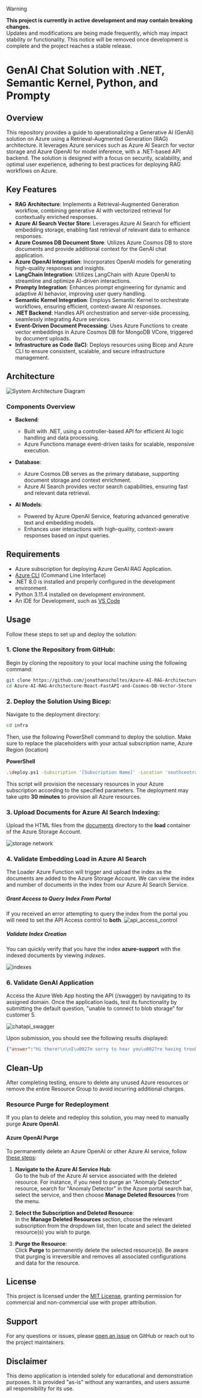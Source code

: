 > [!WARNING]  
> **This project is currently in active development and may contain breaking changes.**  
> Updates and modifications are being made frequently, which may impact stability or functionality. This notice will be removed once development is complete and the project reaches a stable release.


# GenAI Chat Solution with .NET, Semantic Kernel, Python, and Prompty  

## Overview  

This repository provides a guide to operationalizing a Generative AI (GenAI) solution on Azure using a Retrieval-Augmented Generation (RAG) architecture. It leverages Azure services such as Azure AI Search for vector storage and Azure OpenAI for model inference, with a .NET-based API backend. The solution is designed with a focus on security, scalability, and optimal user experience, adhering to best practices for deploying RAG workflows on Azure.

## Key Features  

- **RAG Architecture**: Implements a Retrieval-Augmented Generation workflow, combining generative AI with vectorized retrieval for contextually enriched responses.  
- **Azure AI Search Vector Store**: Leverages Azure AI Search for efficient embedding storage, enabling fast retrieval of relevant data to enhance responses.  
- **Azure Cosmos DB Document Store**: Utilizes Azure Cosmos DB to store documents and provide additional context for the GenAI chat application.  
- **Azure OpenAI Integration**: Incorporates OpenAI models for generating high-quality responses and insights.  
- **LangChain Integration**: Utilizes LangChain with Azure OpenAI to streamline and optimize AI-driven interactions.  
- **Prompty Integration**: Enhances prompt engineering for dynamic and adaptive AI behavior, improving user query handling.  
- **Semantic Kernel Integration**: Employs Semantic Kernel to orchestrate workflows, ensuring efficient, context-aware AI responses.  
- **.NET Backend**: Handles API orchestration and server-side processing, seamlessly integrating Azure services.  
- **Event-Driven Document Processing**: Uses Azure Functions to create vector embeddings in Azure Cosmos DB for MongoDB VCore, triggered by document uploads.  
- **Infrastructure as Code (IaC)**: Deploys resources using Bicep and Azure CLI to ensure consistent, scalable, and secure infrastructure management.  




## Architecture  

![System Architecture Diagram](./media/design1.png)  

### Components Overview  

- **Backend**:  
  - Built with .NET, using a controller-based API for efficient AI logic handling and data processing.  
  - Azure Functions manage event-driven tasks for scalable, responsive execution.  

- **Database**:  
  - Azure Cosmos DB serves as the primary database, supporting document storage and context enrichment.  
  - Azure AI Search provides vector search capabilities, ensuring fast and relevant data retrieval.  

- **AI Models**:  
  - Powered by Azure OpenAI Service, featuring advanced generative text and embedding models.  
  - Enhances user interactions with high-quality, context-aware responses based on input queries.  


## Requirements
- Azure subscription for deploying Azure GenAI RAG Application.
- [Azure CLI](https://learn.microsoft.com/en-us/cli/azure/get-started-with-azure-cli) (Command Line Interface)
- .NET 8.0 is installed and properly configured in the development environment.
- Python 3.11.4 installed on development environment.
- An IDE for Development, such as [VS Code](https://code.visualstudio.com/download)


## Usage

Follow these steps to set up and deploy the solution:

### 1. Clone the Repository from GitHub:  
Begin by cloning the repository to your local machine using the following command:

```bash
git clone https://github.com/jonathanscholtes/Azure-AI-RAG-Architecture-React-FastAPI-and-Cosmos-DB-Vector-Store.git
cd Azure-AI-RAG-Architecture-React-FastAPI-and-Cosmos-DB-Vector-Store
```

### 2. Deploy the Solution Using Bicep:  
Navigate to the deployment directory:

```bash
cd infra
```

Then, use the following PowerShell command to deploy the solution. Make sure to replace the placeholders with your actual subscription name, Azure Region (location)

**PowerShell**
```bash
.\deploy.ps1 -Subscription '[Subscription Name]' -Location 'southcentralus'
```

This script will provision the necessary resources in your Azure subscription according to the specified parameters. The deployment may take upto **30 minutes** to provision all Azure resources.


### 3. Upload Documents for Azure AI Search Indexing:

Upload the HTML files from the [documents](documents) directory to the **load** container of the Azure Storage Account.

![storage network](./media/storage_container_load.png)

### 4. Validate Embedding Load in Azure AI Search
The Loader Azure Function will trigger and upload the index as the documents are added to the Azure Storage Account. We can view the index and number of documents in the index from our Azure AI Search Service.

##### Grant Access to Query Index From Portal
If you received an error attempting to query the index from the portal you will need to set the API Access control to **both**.
![api_access_control](./media/azure_ai_search_api_access_control.png)


##### Validate Index Creation
You can quickly verify that you have the index **azure-support** with the indexed documents by viewing *indexes*. 

![indexes](./media/azure_ai_search_indexes.png)




### 6. Validate GenAI Application

Access the Azure Web App hosting the API (/swagger) by navigating to its assigned domain. Once the application loads, test its functionality by submitting the default question, "unable to connect to blob storage" for customer 5.

![chatapi_swagger](./media/chatapi_swagger.png)

Upon submission, you should see the following results displayed:

```json
{"answer":"Hi there!\n\nI\u0027m sorry to hear you\u0027re having trouble accessing your Azure Blob Storage. Let\u0027s see if we can fix that. \uD83D\uDE0A\n\nHere are a few steps you can take to troubleshoot the \u0022Access Denied\u0022 issue:\n\n1. **Check Permissions**: Ensure that the user or application trying to access the Blob Storage has the necessary permissions (read, write, or delete).\n\n2. **SAS Token**: Make sure the Shared Access Signature (SAS) token you\u0027re using is valid and hasn\u0027t expired. If it has, generate a new one.\n\n3. **Authentication Credentials**: Double-check that the account name and account key are correctly entered. Ensure there are no typos.\n\n4. **Azure Active Directory (AAD)**: If you\u0027re using AAD, confirm that the user or application has the appropriate roles and permissions assigned.\n\n5. **Firewall and Virtual Network Settings**: Verify that the required IP addresses or ranges are allowed to access the Blob Storage.\n\nIf you follow these steps and the issue persists, it might be a good idea to reach out to Azure support for more specific guidance.\n\nReference Code: AZBLOB5\n\nFeel free to ask if you have any more questions.\n\nBest,\n[Your Name]","context":[{"reference_code":"AZBLOB5","title":"Azure Blob Storage Access Denied","content":"Title: Azure Blob Storage Access Denied\nMain Heading: Azure Blob Storage Access Denied\n\nDescription:\nAccessing Azure Blob Storage may fail due to incorrect permissions, invalid SAS tokens, or missing authentication credentials. This can result in an \u0022Access Denied\u0022 error message. Resolving this issue involves ensuring that the user or application has appropriate access rights to the Blob Storage account. It is important to check the permissions, SAS tokens, and authentication credentials to ensure they are correctly configured.\nIf the above resolution steps do not resolve the issue, consider reaching out to Azure support for further assistance. They can provide more specific guidance based on your specific scenario and help troubleshoot any underlying issues.\nAZBLOB5\n\nPossible Error Messages:\n\u0022Access Denied\u0022\n\u0022Permission Denied\u0022\n\u0022Invalid SAS Token\u0022\n\u0022Authentication Failed\u0022\nVerify the permissions assigned to the user or application accessing the Blob Storage. Ensure that the necessary permissions are granted, such as read, write, or delete access.\nCheck the SAS token used for authentication. Make sure it is valid and has not expired. Generate a new SAS token if needed.\nEnsure that the authentication credentials, such as the account name and account key, are correctly entered. Double-check for any typos or mistakes.\nIf using Azure Active Directory (AAD) authentication, verify that the user or application has the necessary permissions and roles assigned in AAD.\nIf the issue persists, check the firewall and virtual network settings for the Blob Storage account. Ensure that the necessary IP addresses or ranges are allowed to access the storage.\n\nResolution Steps:\nVerify the permissions assigned to the user or application accessing the Blob Storage. Ensure that the necessary permissions are granted, such as read, write, or delete access.\nCheck the SAS token used for authentication. Make sure it is valid and has not expired. Generate a new SAS token if needed.\nEnsure that the authentication credentials, such as the account name and account key, are correctly entered. Double-check for any typos or mistakes.\nIf using Azure Active Directory (AAD) authentication, verify that the user or application has the necessary permissions and roles assigned in AAD.\nIf the issue persists, check the firewall and virtual network settings for the Blob Storage account. Ensure that the necessary IP addresses or ranges are allowed to access the storage.\n\nNext Steps:\nIf the above resolution steps do not resolve the issue, consider reaching out to Azure support for further assistance. They can provide more specific guidance based on your specific scenario and help troubleshoot any underlying issues.\nAZBLOB5\n\nReference Code: AZBLOB5\n"}]}
```

## Clean-Up

After completing testing, ensure to delete any unused Azure resources or remove the entire Resource Group to avoid incurring additional charges.

### Resource Purge for Redeployment

If you plan to delete and redeploy this solution, you may need to manually purge **Azure OpenAI**.

#### Azure OpenAI Purge

To permanently delete an Azure OpenAI or other Azure AI service, follow [these steps](https://learn.microsoft.com/en-us/azure/ai-services/recover-purge-resources?tabs=azure-portal#purge-a-deleted-resource):

1. **Navigate to the Azure AI Service Hub**:  
   Go to the hub of the Azure AI service associated with the deleted resource. For instance, if you need to purge an "Anomaly Detector" resource, search for "Anomaly Detector" in the Azure portal search bar, select the service, and then choose **Manage Deleted Resources** from the menu.

2. **Select the Subscription and Deleted Resource**:  
   In the **Manage Deleted Resources** section, choose the relevant subscription from the dropdown list, then locate and select the deleted resource(s) you wish to purge.

3. **Purge the Resource**:  
   Click **Purge** to permanently delete the selected resource(s). Be aware that purging is irreversible and removes all associated configurations and data for the resource.



## License
This project is licensed under the [MIT License](MIT.md), granting permission for commercial and non-commercial use with proper attribution.

## Support
For any questions or issues, please [open an issue](https://github.com/jonathanscholtes/Azure-AI-RAG-CSharp-Prompty/issues) on GitHub or reach out to the project maintainers.

## Disclaimer
This demo application is intended solely for educational and demonstration purposes. It is provided "as-is" without any warranties, and users assume all responsibility for its use.
